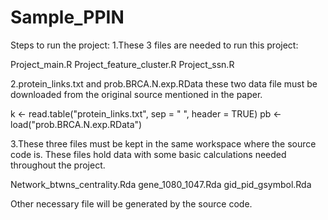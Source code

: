 # Sample_PPIN
Steps to run the project:
1.These 3 files are needed to run this project:

Project_main.R
Project_feature_cluster.R
Project_ssn.R

2.protein_links.txt and prob.BRCA.N.exp.RData these
two data file must be downloaded from the original source
mentioned in the paper.

k <- read.table("protein_links.txt", sep = " ", header = TRUE)
pb <- load("prob.BRCA.N.exp.RData")

3.These three files must be kept in the same workspace
where the source code is. These files hold data with some
basic calculations needed throughout the project.

Network_btwns_centrality.Rda
gene_1080_1047.Rda
gid_pid_gsymbol.Rda

Other necessary file will be generated by the source code.

